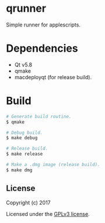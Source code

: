 # qrunner
Simple runner for applescripts.

# Dependencies
* Qt v5.8
* qmake
* macdeployqt (for release build).

# Build
```bash
# Generate build routine.
$ qmake

# Debug build.
$ make debug

# Release build.
$ make release

# Make a .dmg image (release build).
$ make dmg
```

## License

Copyright (c) 2017

Licensed under the [GPLv3 license](COPYING).
